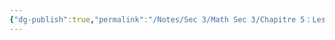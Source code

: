 ```yaml
---
{"dg-publish":true,"permalink":"/Notes/Sec 3/Math Sec 3/Chapitre 5：Les Fonctions/Section 5.9： Les propriétés d’une fonction/B) Coordonnés à l’origine (ordonnée et abscisse)/"}
---
```



